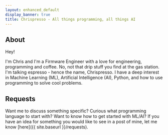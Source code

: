 ```yaml
---
layout: enhanced_default
display_banner: true
title: Chrispresso - All things programming, all things AI
---
```

## About
Hey!

I'm Chris and I'm a Firmware Engineer with a love for engineering, programming and coffee. No, not that drip stuff you find at the gas station. I'm talking espresso - hence the name, Chrispresso. I have a deep interest in Machine Learning (ML), Artificial Intelligence (AI), Python, and how to use programming to solve cool problems.

## Requests
Want me to discuss something specific? Curious what programming language to start with? Want to know how to get started with ML/AI? If you have an idea for something you would like to see in a post of mine, let me know [here]({{ site.baseurl }}/requests).